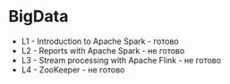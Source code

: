 # BigData

- L1 - Introduction to Apache Spark - готово
- L2 - Reports with Apache Spark - не готово
- L3 - Stream processing with Apache Flink - не готово
- L4 - ZooKeeper - не готово
